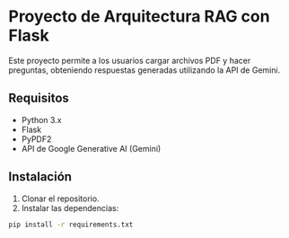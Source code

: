 # Proyecto de Arquitectura RAG con Flask

Este proyecto permite a los usuarios cargar archivos PDF y hacer preguntas, obteniendo respuestas generadas utilizando la API de Gemini.

## Requisitos

- Python 3.x
- Flask
- PyPDF2
- API de Google Generative AI (Gemini)

## Instalación

1. Clonar el repositorio.
2. Instalar las dependencias:

```bash
pip install -r requirements.txt
```
